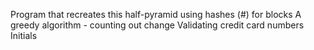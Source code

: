 Program that recreates this half-pyramid using hashes (#) for blocks
A greedy algorithm - counting out change
Validating credit card numbers
Initials
